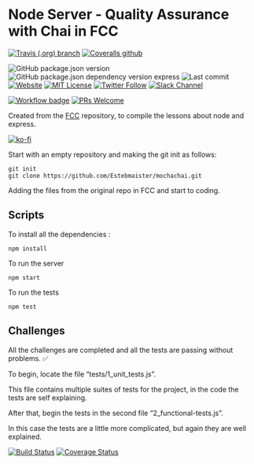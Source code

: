# Node Server - Quality Assurance with Chai in FCC

[![Travis (.org) branch](https://img.shields.io/travis/estebmaister/mochachai/master?style=plastic&logo=travis)](https://travis-ci.com/Estebmaister/mochachai) [![Coveralls github](https://img.shields.io/coveralls/github/Estebmaister/mochachai?logo=coveralls&style=plastic)](https://coveralls.io/github/Estebmaister/mochachai?branch=master)

![GitHub package.json version][gh-pack-json-v] ![GitHub package.json dependency version express][gh-pack-json-dep-v-express] ![Last commit][last-commit-bdg] [![Website][website-bdg]][website] [![MIT License][license-bdg]][license] [![Twitter Follow][twitter-bdg]][twitter] [![Slack Channel](https://img.shields.io/static/v1?label=Slack&message=chat&style=social&logo=slack)](https://acme-ec.slack.com/)

[![Workflow badge][workflow-bdg]][glitch-workflow] [![PRs Welcome][prs-bdg]][prs-site]

Created from the [FCC](https://freecodecamp.com) repository, to compile the lessons about node and express.

[![ko-fi](https://www.ko-fi.com/img/githubbutton_sm.svg)](https://ko-fi.com/F1F31OD9K)

Start with an empty repository and making the git init as follows:

```git
git init
git clone https://github.com/Estebmaister/mochachai.git
```

Adding the files from the original repo in FCC and start to coding.

## Scripts

To install all the dependencies :

```shell
npm install
```

To run the server

```shell
npm start
```

To run the tests

```shell
npm test
```

## Challenges

All the challenges are completed and all the tests are passing without problems. :white_check_mark:

To begin, locate the file “tests/1_unit_tests.js”.

This file contains multiple suites of tests for the project, in the code the tests are self explaining.

After that, begin the tests in the second file “2_functional-tests.js”.

In this case the tests are a little more complicated, but again they are well explained.

[![Build Status](https://travis-ci.com/Estebmaister/mochachai.svg?branch=master)](https://travis-ci.com/Estebmaister/mochachai) [![Coverage Status](https://coveralls.io/repos/github/Estebmaister/mochachai/badge.svg?branch=master&style=plastic)](https://coveralls.io/github/Estebmaister/mochachai?branch=master)

<!-- General links -->

[changelog]: ./CHANGELOG.md
[version-bdg]: https://img.shields.io/badge/version-1.0.0-blue.svg?style=plastic
[license]: ./LICENSE
[prs-bdg]: https://img.shields.io/badge/PRs-welcome-brightgreen.svg?style=flat
[prs-site]: https://egghead.io/courses/how-to-contribute-to-an-open-source-project-on-github
[twitter]: https://twitter.com/estebmaister
[twitter-bdg]: https://img.shields.io/twitter/follow/estebmaister?label=Follow&style=social

<!-- Repo badges links -->

[license-bdg]: https://img.shields.io/github/license/estebmaister/mochachai?style=plastic
[last-commit-bdg]: https://img.shields.io/github/last-commit/estebmaister/mochachai?style=plastic&logo=git&logoColor=white
[language-count-bdg]: https://img.shields.io/github/languages/count/estebmaister/mochachai?style=plastic&logo=visual-studio-code
[top-language-bdg]: https://img.shields.io/github/languages/top/estebmaister/mochachai?style=plastic&logo=freecodecamp
[repo-size-bdg]: https://img.shields.io/github/repo-size/estebmaister/mochachai?style=plastic
[code-size-bdg]: https://img.shields.io/github/languages/code-size/estebmaister/mochachai?style=plastic
[gh-pack-json-v]: https://img.shields.io/github/package-json/v/estebmaister/mochachai?color=blue&style=plastic&logo=github
[gh-pack-json-dep-v-express]: https://img.shields.io/github/package-json/dependency-version/estebmaister/mochachai/express?style=plastic&logo=express

<!-- Glitch web and workflow -->

[website]: https://mochachai-esteb.glitch.me
[website-bdg]: https://img.shields.io/website?down_color=violet&down_message=sleeping&label=servidor&logo=glitch&logoColor=white&style=plastic&up_color=green&up_message=online&url=https%3A%2F%2Fmochachai-esteb.glitch.me
[workflow-bdg]: https://github.com/estebmaister/mochachai/workflows/Glitch%20Sync/badge.svg
[glitch-workflow]: https://github.com/Estebmaister/mochachai/blob/master/.github/workflows/main.yml
